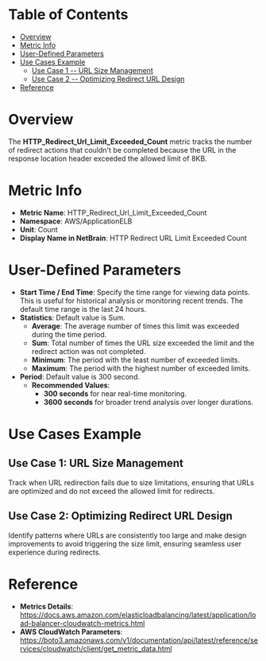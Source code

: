 # Table of Contents
- [Overview](#overview)
- [Metric Info](#metric-info)
- [User-Defined Parameters](#user-defined-parameters)
- [Use Cases Example](#example)
    - [Use Case 1 -- URL Size Management](#example-1) 
    - [Use Case 2 -- Optimizing Redirect URL Design](#example-2)
- [Reference](#reference)

# Overview <a name="overview"></a>
The <b>HTTP_Redirect_Url_Limit_Exceeded_Count</b> metric tracks the number of redirect actions that couldn't be completed because the URL in the response location header exceeded the allowed limit of 8KB. 

# Metric Info <a name="metric-info"></a>
* <b>Metric Name</b>: HTTP_Redirect_Url_Limit_Exceeded_Count   
* <b>Namespace</b>: AWS/ApplicationELB
* <b>Unit</b>: Count
* <b>Display Name in NetBrain</b>: HTTP Redirect URL Limit Exceeded Count

# User-Defined Parameters <a name="user-defined-parameters"></a>
* <b>Start Time / End Time</b>: Specify the time range for viewing data points. This is useful for historical analysis or monitoring recent trends. The default time range is the last 24 hours.
* <b>Statistics</b>: Default value is Sum.
  * <b>Average</b>: The average number of times this limit was exceeded during the time period.
  * <b>Sum</b>: Total number of times the URL size exceeded the limit and the redirect action was not completed.
  * <b>Minimum</b>: The period with the least number of exceeded limits.
  * <b>Maximum</b>: The period with the highest number of exceeded limits.
* <b>Period</b>: Default value is 300 second.
  * <b>Recommended Values</b>:
    * <b>300 seconds</b> for near real-time monitoring.
    * <b>3600 seconds</b> for broader trend analysis over longer durations.

# Use Cases Example <a name="example"></a>
## Use Case 1: URL Size Management <a name="example-1"></a>
Track when URL redirection fails due to size limitations, ensuring that URLs are optimized and do not exceed the allowed limit for redirects.




## Use Case 2: Optimizing Redirect URL Design <a name="example-2"></a>
Identify patterns where URLs are consistently too large and make design improvements to avoid triggering the size limit, ensuring seamless user experience during redirects.



# Reference <a name="reference"></a>
* <b>Metrics Details</b>: https://docs.aws.amazon.com/elasticloadbalancing/latest/application/load-balancer-cloudwatch-metrics.html
* <b>AWS CloudWatch Parameters</b>: https://boto3.amazonaws.com/v1/documentation/api/latest/reference/services/cloudwatch/client/get_metric_data.html